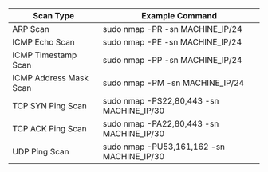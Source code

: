 |       Scan Type 	     |           Example Command                 |
|------------------------|-------------------------------------------|
|       ARP Scan 	       |  sudo nmap -PR -sn MACHINE_IP/24          |
|    ICMP Echo Scan 	   |  sudo nmap -PE -sn MACHINE_IP/24          |
| ICMP Timestamp Scan    | 	sudo nmap -PP -sn MACHINE_IP/24          |
| ICMP Address Mask Scan |	sudo nmap -PM -sn MACHINE_IP/24          |
|   TCP SYN Ping Scan    |	sudo nmap -PS22,80,443 -sn MACHINE_IP/30 |
|   TCP ACK Ping Scan 	 |  sudo nmap -PA22,80,443 -sn MACHINE_IP/30 |
|     UDP Ping Scan 	   |  sudo nmap -PU53,161,162 -sn MACHINE_IP/30|
